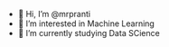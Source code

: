 - 👋 Hi, I’m @mrpranti
- 👀 I’m interested in Machine Learning
- 🌱 I’m currently studying Data SCience


<!---
mrpranti/mrpranti is a ✨ special ✨ repository because its `README.md` (this file) appears on your GitHub profile.
You can click the Preview link to take a look at your changes.
--->
